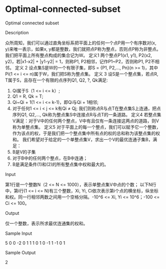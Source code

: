 # Optimal-connected-subset

Optimal connected subset

Description

众所周知，我们可以通过直角坐标系把平面上的任何一个点P用一个有序数对(x, y)来唯一表示，如果x, y都是整数，我们就把点P称为整点，否则点P称为非整点。我们把平面上所有整点构成的集合记为W。
定义1 两个整点P1(x1, y1), P2(x2, y2)，若|x1-x2| + |y1-y2| = 1，则称P1, P2相邻，记作P1~P2，否则称P1, P2不相邻。
定义 2 设点集S是W的一个有限子集，即S = {P1, P2,..., Pn}(n >= 1)，其中Pi(1 <= i <= n)属于W，我们把S称为整点集。
定义 3 设S是一个整点集，若点R, T属于S，且存在一个有限的点序列Q1, Q2, ?, Qk满足:
1. Qi属于S（1 <= i <= k）;
2. Q1 = R, Qk = T;
3. Qi~Qi + 1(1 <= i <= k-1)，即Qi与Qi + 1相邻;
4. 对于任何1 <= i < j <= k有Qi ≠ Qj;
我们则称点R与点T在整点集S上连通，把点序列Q1, Q2,..., Qk称为整点集S中连接点R与点T的一条道路。
定义4 若整点集V满足：对于V中的任何两个整点，V中有且仅有一条连接这两点的道路，则V称为单整点集。
定义5 对于平面上的每一个整点，我们可以赋予它一个整数，作为该点的权，于是我们把一个整点集中所有点的权的总和称为该整点集的权和。
我们希望对于给定的一个单整点集V，求出一个V的最优连通子集B，满足：
1. B是V的子集
2. 对于B中的任何两个整点，在B中连通；
3. B是满足条件(1)和(2)的所有整点集中权和最大的。

Input

第1行是一个整数N（2 <= N <= 1000），表示单整点集V中点的个数；
以下N行中，第i行(1 <= i <= N)有三个整数，Xi, Yi, Ci依次表示第i个点的横坐标，纵坐标和权。同一行相邻两数之间用一个空格分隔。-10^6 <= Xi, Yi <= 10^6；-100 <= Ci <= 100。

Output

仅一个整数，表示所求最优连通集的权和。

Sample Input

5
0 0 -2
0 1 1
1 0 1
0 -1 1
-1 0 1

Sample Output

2
